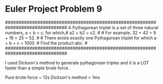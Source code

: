 # Euler Project Problem 9
###############################################################################
A Pythagorean triplet is a set of three natural numbers, a < b < c, for which,#
a2 + b2 = c2.                                                                 #
                                                                              #
For example, 32 + 42 = 9 + 16 = 25 = 52.                                      #
                                                                              #
There exists exactly one Pythagorean triplet for which a + b + c = 1000.      #
Find the product abc.                                                         #
###############################################################################

I used Dickson's method to generate pythagorean triples and it is a LOT faster than a simple brute force.

Pure brute force ~ 12s
Dickson's method < 1ms
